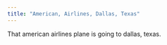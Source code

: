 ```yaml
---
title: "American, Airlines, Dallas, Texas"
---
```

That american airlines plane is going to dallas, texas.

